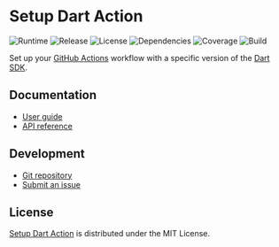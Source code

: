 # Setup Dart Action
![Runtime](https://img.shields.io/badge/node-%3E%3D12.6-brightgreen.svg) ![Release](https://img.shields.io/badge/action-v1.1.0-blue.svg) ![License](https://img.shields.io/badge/licence-MIT-green.svg) ![Dependencies](https://david-dm.org/cedx/setup-dart.svg) ![Coverage](https://coveralls.io/repos/github/cedx/setup-dart/badge.svg) ![Build](https://github.com/cedx/setup-dart/workflows/build/badge.svg)

Set up your [GitHub Actions](https://github.com/features/actions) workflow with a specific version of the [Dart SDK](https://dart.dev/tools/sdk).

## Documentation
- [User guide](https://dev.belin.io/setup-dart)
- [API reference](https://dev.belin.io/setup-dart/api)

## Development
- [Git repository](https://github.com/cedx/setup-dart)
- [Submit an issue](https://github.com/cedx/setup-dart/issues)

## License
[Setup Dart Action](https://dev.belin.io/setup-dart) is distributed under the MIT License.
